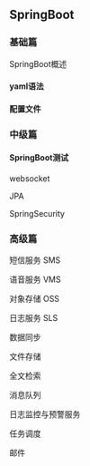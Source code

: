 ## SpringBoot

### 基础篇

SpringBoot概述

#### yaml语法

#### 配置文件



### 中级篇

#### SpringBoot测试



websocket



JPA

SpringSecurity

### 高级篇

短信服务 SMS

语音服务 VMS

对象存储 OSS

日志服务 SLS

数据同步

文件存储

全文检索

消息队列

日志监控与预警服务

任务调度

邮件